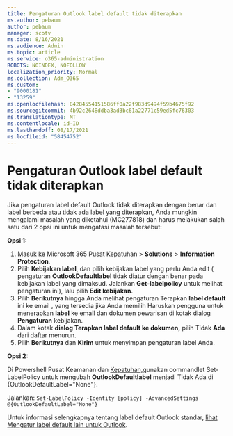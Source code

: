 ```yaml
---
title: Pengaturan Outlook label default tidak diterapkan
ms.author: pebaum
author: pebaum
manager: scotv
ms.date: 8/16/2021
ms.audience: Admin
ms.topic: article
ms.service: o365-administration
ROBOTS: NOINDEX, NOFOLLOW
localization_priority: Normal
ms.collection: Adm_O365
ms.custom:
- "9000181"
- "13259"
ms.openlocfilehash: 84284554151586ff0a22f983d9494f59b4675f92
ms.sourcegitcommit: 4b92c2648ddba3ad3bc61a22771c59ed5fc76303
ms.translationtype: MT
ms.contentlocale: id-ID
ms.lasthandoff: 08/17/2021
ms.locfileid: "58454752"
---
```

# <a name="default-outlook-label-setting-not-applied"></a>Pengaturan Outlook label default tidak diterapkan

Jika pengaturan label default Outlook tidak diterapkan dengan benar dan label berbeda atau tidak ada label yang diterapkan, Anda mungkin mengalami masalah yang diketahui (MC277818) dan harus melakukan salah satu dari 2 opsi ini untuk mengatasi masalah tersebut:

**Opsi 1:**

1. Masuk ke Microsoft 365 Pusat Kepatuhan > **Solutions**  >  **Information Protection**.
1. Pilih **Kebijakan label**, dan pilih kebijakan label yang perlu Anda edit ( pengaturan **OutlookDefaultlabel** tidak diatur dengan benar pada kebijakan label yang dimaksud. Jalankan **Get-labelpolicy** untuk melihat pengaturan ini), lalu pilih **Edit kebijakan**.
1. Pilih **Berikutnya** hingga Anda melihat pengaturan Terapkan **label default** ini ke email , yang tersedia jika Anda memilih Haruskan pengguna untuk menerapkan **label** ke email dan dokumen pewarisan di kotak dialog **Pengaturan** kebijakan.
1. Dalam kotak **dialog Terapkan label default ke dokumen,** pilih Tidak **Ada** dari daftar menurun.
1. Pilih **Berikutnya** dan **Kirim** untuk menyimpan pengaturan label Anda.

**Opsi 2:**

Di Powershell Pusat Keamanan dan [Kepatuhan,](https://docs.microsoft.com/powershell/exchange/connect-to-scc-powershell?view=exchange-ps)gunakan commandlet Set-LabelPolicy untuk  mengubah **OutlookDefaultlabel** menjadi Tidak Ada di {OutlookDefaultLabel="None"}.

Jalankan: `Set-LabelPolicy -Identity [policy] -AdvancedSettings @{OutlookDefaultLabel="None"}`

Untuk informasi selengkapnya tentang label default Outlook standar, [lihat Mengatur label default lain untuk Outlook](https://docs.microsoft.com/azure/information-protection/rms-client/clientv2-admin-guide-customizations#set-a-different-default-label-for-outlook).